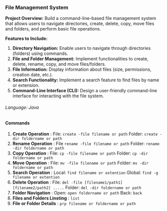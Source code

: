 ### File Management System

**Project Overview:**
Build a command-line-based file management system that allows users to navigate directories,
create, delete, copy, move files and folders, and perform basic file operations.

**Features to Include:**

1. **Directory Navigation:** Enable users to navigate through directories (folders) using commands.
2. **File and Folder Management:** Implement functionalities to create, delete, rename, copy, and
move files/folders.
3. **File Information:** Display information about files (size, permissions, creation date, etc.).
4. **Search Functionality:** Implement a search feature to find files by name or extension.
5. **Command-Line Interface (CLI):** Design a user-friendly command-line interface for interacting
with the file system.

###### Language: Java

#### Commands
1. **Create Operation** : File: `create -file filename or path` Folder: `create -dir foldername or path`
2. **Rename Operation** : File `rename -file filename or path` Folder: `rename -dir foldername or path`
3. **Copy Operation** : File: `cp -file filename or path` Folder: `cp -dir foldername or path`
4. **Move Operation** : File: `mv -file filename or path` Folder: `mv -dir foldername or path`
5. **Search Operation** : Local: `find filename or extention` Global: `find -g filename or extention`
6. **Delete Operation** : File: `del -file [filename1/path1] [filename2/path2] .....` Folder: `del -dir foldername or path`
7. **Folder Navigation** : Open: `open foldername or path` Back: `back`
8. **Files and Folders Linsting** : `list`
9. **File or Folder Details** : `prp filename or foldername or path`
